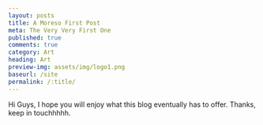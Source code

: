 ```yaml
---
layout: posts
title: A Moreso First Post
meta: The Very Very First One
published: true
comments: true
category: Art
heading: Art
preview-img: assets/img/logo1.png
baseurl: /site
permalink: /:title/
---
```


Hi Guys, I hope you will enjoy what this blog eventually has to offer.
Thanks, keep in touchhhhh.
